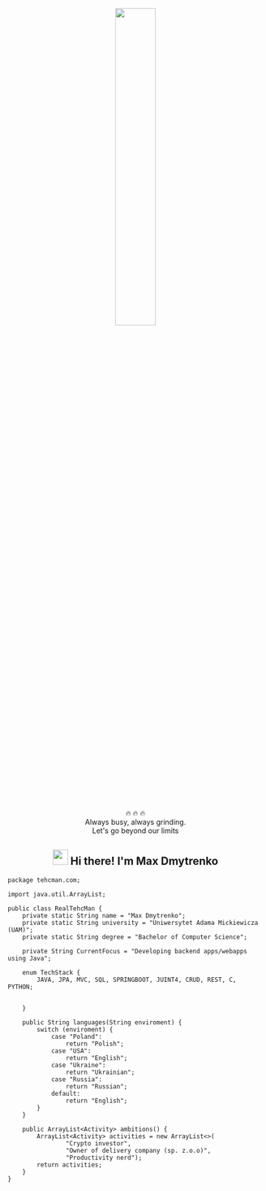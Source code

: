
<p align="center" ><img 
 src="https://user-images.githubusercontent.com/22797857/90096298-b90f4b00-dd54-11ea-9a31-00ad53f8ec04.gif" width="40%"/></p>

<p align="center">
 🔥 🔥 🔥</br>
 Always busy, always grinding.<br>
 Let's go beyond our limits<br>
</p>


<h2 align="center"> <img src="https://media.giphy.com/media/hvRJCLFzcasrR4ia7z/giphy.gif" width="30px"> Hi there! I'm Max Dmytrenko</h2>

```
package tehcman.com;

import java.util.ArrayList;

public class RealTehcMan {
    private static String name = "Max Dmytrenko";
    private static String university = "Uniwersytet Adama Mickiewicza (UAM)";
    private static String degree = "Bachelor of Computer Science";
    
    private String CurrentFocus = "Developing backend apps/webapps using Java";

    enum TechStack {
        JAVA, JPA, MVC, SQL, SPRINGBOOT, JUINT4, CRUD, REST, C, PYTHON;


    }

    public String languages(String enviroment) {
        switch (enviroment) {
            case "Poland":
                return "Polish";
            case "USA":
                return "English";
            case "Ukraine":
                return "Ukrainian";
            case "Russia":
                return "Russian";
            default:
                return "English";
        }
    }

    public ArrayList<Activity> ambitions() {
        ArrayList<Activity> activities = new ArrayList<>(
                "Crypto investor",
                "Owner of delivery company (sp. z.o.o)",
                "Productivity nerd");
        return activities;
    }
}

```
